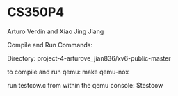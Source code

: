 # CS350P4

Arturo Verdin and Xiao Jing Jiang

Compile and Run Commands:

Directory: project-4-arturove_jian836/xv6-public-master

to compile and run qemu: make qemu-nox

run testcow.c from within the qemu console: $testcow
